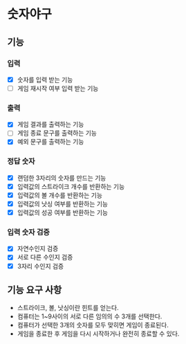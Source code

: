 # 숫자야구
## 기능
### 입력
- [x] 숫자를 입력 받는 기능
- [ ] 게임 재시작 여부 입력 받는 기능
### 출력
- [x] 게임 결과를 출력하는 기능
- [ ] 게임 종료 문구를 출력하는 기능
- [x] 예외 문구를 출력하는 기능
### 정답 숫자
- [x] 랜덤한 3자리의 숫자를 만드는 기능
- [x] 입력값의 스트라이크 개수를 반환하는 기능
- [x] 입력값의 볼 개수를 반환하는 기능
- [x] 입력값의 낫싱 여부를 반환하는 기능
- [x] 입력값의 성공 여부를 반환하는 기능
### 입력 숫자 검증
- [x] 자연수인지 검증
- [x] 서로 다른 수인지 검증
- [x] 3자리 수인지 검증

## 기능 요구 사항
- 스트라이크, 볼, 낫싱이란 힌트를 얻는다.
- 컴퓨터는 1~9사이의 서로 다른 임의의 수 3개를 선택한다.
- 컴퓨터가 선택한 3개의 숫자를 모두 맞히면 게임이 종료된다.
- 게임을 종료한 후 게임을 다시 시작하거나 완전히 종료할 수 있다.